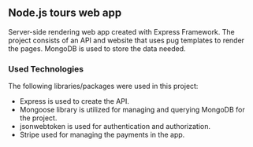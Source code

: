 ## Node.js tours web app

Server-side rendering web app created with Express Framework. The project consists of an API and website that uses pug templates to render the pages. MongoDB is used to store the data needed.

### Used Technologies

The following libraries/packages were used in this project:

- Express is used to create the API.
- Mongoose library is utilized for managing and querying MongoDB for the project.
- jsonwebtoken is used for authentication and authorization.
- Stripe used for managing the payments in the app.
